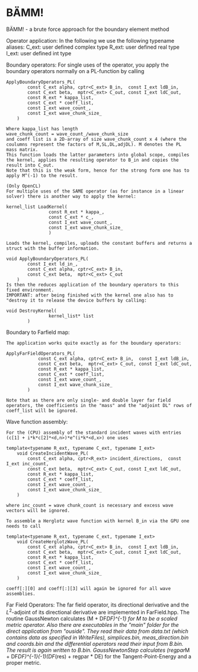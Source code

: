 # BÄMM!
BÄMM! - a brute force approach for the boundary element method

Operator application:
In the following we use the following typename aliases:
    C_ext: user defined complex type
    R_ext: user defined real type
    I_ext: user defined int type

Boundary operators:
    For single uses of the operator, you apply the boundary operators normally on a PL-function by calling

    ApplyBoundaryOperators_PL(
            const C_ext alpha, cptr<C_ext> B_in,  const I_ext ldB_in,
            const C_ext beta,  mptr<C_ext> C_out, const I_ext ldC_out,
            const R_ext * kappa_list,
            const C_ext * coeff_list,
            const I_ext wave_count_,
            const I_ext wave_chunk_size_
        )

    Where kappa_list has length 
    wave_chunk_count = wave_count_/wave_chunk_size
    and coeff list is a 2D-array of size wave_chunk_count x 4 (where the coulumns represent the factors of M,SL,DL,adjDL). M denotes the PL mass matrix.
    This function loads the latter parameters into global scope, compiles the kernel, applies the resulting operator to B_in and copies the result into C_out.
    Note that this is the weak form, hence for the strong form one has to apply M^(-1) to the result.

    (Only OpenCL)
    For multiple uses of the SAME operator (as for instance in a linear solver) there is another way to apply the kernel:

    kernel_list LoadKernel(
                    const R_ext * kappa_,
                    const C_ext * c_,
                    const I_ext wave_count_,
                    const I_ext wave_chunk_size_  
                    ) 

    Loads the kernel, compiles, uploads the constant buffers and returns a struct with the buffer information.

    void ApplyBoundaryOperators_PL(
            const I_ext ld_in_,
            const C_ext alpha, cptr<C_ext> B_in,
            const C_ext beta,  mptr<C_ext> C_out
        )
    Is then the reduces application of the boundary operators to this fixed environment.
    IMPORTANT: after being finished with the kernel one also has to "destroy it to release the device buffers by calling:

    void DestroyKernel(
                    kernel_list* list
            )


Boundary to Farfield map:

    The application works quite exactly as for the boundary operators:

    ApplyFarFieldOperators_PL(
                const C_ext alpha, cptr<C_ext> B_in,  const I_ext ldB_in,
                const C_ext beta,  mptr<C_ext> C_out, const I_ext ldC_out,
                const R_ext * kappa_list,
                const C_ext * coeff_list,
                const I_ext wave_count_,
                const I_ext wave_chunk_size_
            )

    Note that as there are only single- and double layer far field operators, the coefficients in the "mass" and the "adjoint DL" rows of coeff_list will be ignored.

Wave function assembly:

    For the (CPU) assembly of the standard incident waves with entries (c[1] + i*k*c[2]*<d,n>)*e^(i*k*<d,x>) one uses

    template<typename R_ext, typename C_ext, typename I_ext>
        void CreateIncidentWave_PL(
            const C_ext alpha, cptr<R_ext> incident_directions,  const I_ext inc_count,
            const C_ext beta,  mptr<C_ext> C_out, const I_ext ldC_out,
            const R_ext * kappa_list,
            const C_ext * coeff_list,
            const I_ext wave_count_,
            const I_ext wave_chunk_size_
        )

    where inc_count = wave chunk_count is necessary and excess wave vectors will be ignored.

    To assemble a Herglotz wave function with kernel B_in via the GPU one needs to call

    template<typename R_ext, typename C_ext, typename I_ext>
        void CreateHerglotzWave_PL(
            const C_ext alpha, cptr<C_ext> B_in,  const I_ext ldB_in,
            const C_ext beta,  mptr<C_ext> C_out, const I_ext ldC_out,
            const R_ext * kappa_list,
            const C_ext * coeff_list,
            const I_ext wave_count_,
            const I_ext wave_chunk_size_
        )

    coeff[:][0] and coeff[:][3] will again be ignored for all wave assemblies.

Far Field Operators:
The far field operator, its directional derivative and the $L^2$-adjoint of its directional derivative are implemented in FarField.hpp. The routine GaussNewton calculates (M + DF*DF)^{-1} for M to be a scaled metric operator.
Also there are executables in the "main" folder for the direct application from "ouside". They read their data from data.txt (which contains data as specified in WriteFiles), simplices.bin, meas_direction.bin and coords.bin and the differential operators read their input from B.bin. The result is again written to B.bin. GaussNewtonStep calculates (regpar*M + DF*DF)^{-1}(-1)(DF*(res) + regpar * DE) for the Tangent-Point-Energy and a proper metric.
